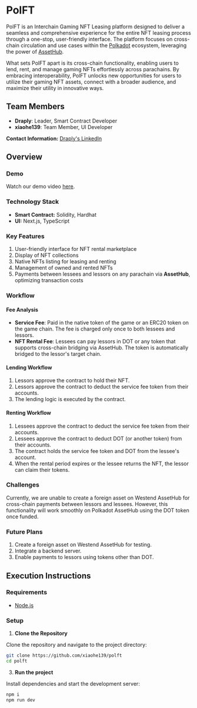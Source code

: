 # PolFT

PolFT is an Interchain Gaming NFT Leasing platform designed to deliver a seamless and comprehensive experience for the entire NFT leasing process through a one-stop, user-friendly interface. The platform focuses on cross-chain circulation and use cases within the [Polkadot](https://polkadot.com/) ecosystem, leveraging the power of [AssetHub](https://wiki.polkadot.network/docs/learn-assets).

What sets PolFT apart is its cross-chain functionality, enabling users to lend, rent, and manage gaming NFTs effortlessly across parachains. By embracing interoperability, PolFT unlocks new opportunities for users to utilize their gaming NFT assets, connect with a broader audience, and maximize their utility in innovative ways.

## **Team Members**

- **Draply**: Leader, Smart Contract Developer
- **xiaohe139**: Team Member, UI Developer

**Contact Information:** [Draply's LinkedIn](https://www.linkedin.com/in/draplydo/)

## Overview

### Demo

Watch our demo video [here](https://youtu.be/mVf4POCkvuE).

### Technology Stack

- **Smart Contract:** Solidity, Hardhat
- **UI:** Next.js, TypeScript

### Key Features

1. User-friendly interface for NFT rental marketplace
2. Display of NFT collections
3. Native NFTs listing for leasing and renting
4. Management of owned and rented NFTs
5. Payments between lessees and lessors on any parachain via **AssetHub**, optimizing transaction costs

### Workflow

#### Fee Analysis

- **Service Fee**: Paid in the native token of the game or an ERC20 token on the game chain. The fee is charged only once to both lessees and lessors.  
- **NFT Rental Fee**: Lessees can pay lessors in DOT or any token that supports cross-chain bridging via AssetHub. The token is automatically bridged to the lessor's target chain.

#### Lending Workflow

1. Lessors approve the contract to hold their NFT.  
2. Lessors approve the contract to deduct the service fee token from their accounts.  
3. The lending logic is executed by the contract.

#### Renting Workflow

1. Lessees approve the contract to deduct the service fee token from their accounts.  
2. Lessees approve the contract to deduct DOT (or another token) from their accounts.  
3. The contract holds the service fee token and DOT from the lessee's account.  
4. When the rental period expires or the lessee returns the NFT, the lessor can claim their tokens.

### Challenges

Currently, we are unable to create a foreign asset on Westend AssetHub for cross-chain payments between lessors and lessees. However, this functionality will work smoothly on Polkadot AssetHub using the DOT token once funded.

### Future Plans

1. Create a foreign asset on Westend AssetHub for testing.
2. Integrate a backend server.
3. Enable payments to lessors using tokens other than DOT.

## Execution Instructions

### Requirements

- [Node.js](https://nodejs.org/en)

### Setup

1. **Clone the Repository**

Clone the repository and navigate to the project directory:

```bash
git clone https://github.com/xiaohe139/polft
cd polft
```

3. **Run the project**

Install dependencies and start the development server:

```bash
npm i
npm run dev
```
